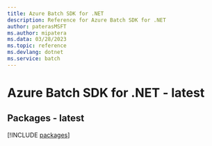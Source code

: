 ```yaml
---
title: Azure Batch SDK for .NET
description: Reference for Azure Batch SDK for .NET
author: paterasMSFT
ms.author: mipatera
ms.data: 03/28/2023
ms.topic: reference
ms.devlang: dotnet
ms.service: batch
---
```

# Azure Batch SDK for .NET - latest
## Packages - latest
[!INCLUDE [packages](batch-index.md)]